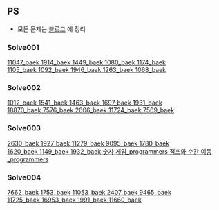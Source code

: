 ## PS
- 모든 문제는 [블로그](https://velog.io/@sksk713/series/%EC%95%8C%EA%B3%A0%EB%A6%AC%EC%A6%98-%EB%AC%B8%EC%A0%9C%ED%92%80%EC%9D%B4) 에 정리

### Solve001
[11047_baek 1914_baek 1449_baek 1080_baek 1174_baek <br> 1105_baek 1092_baek 1946_baek 1263_baek 1068_baek](https://velog.io/@sksk713/1%EC%A3%BC%EC%B0%A8)
### Solve002
[1012_baek 1541_baek 1463_baek 1697_baek 1931_baek <br> 18870_baek 7576_baek 2606_baek 11724_baek 7569_baek](https://velog.io/@sksk713/2%EC%A3%BC%EC%B0%A8)
### Solve003
[2630_baek 1927_baek 11279_baek 9095_baek 1780_baek <br> 1620_baek 1149_baek 1932_baek 숫자 게임_programmers 점프와 순간 이동_programmers](https://velog.io/@sksk713/3%EC%A3%BC%EC%B0%A8)
### Solve004
[7662_baek 1753_baek 11053_baek 2407_baek 9465_baek <br> 11725_baek 16953_baek 1991_baek 11660_baek](https://velog.io/@sksk713/4%EC%A3%BC%EC%B0%A8)